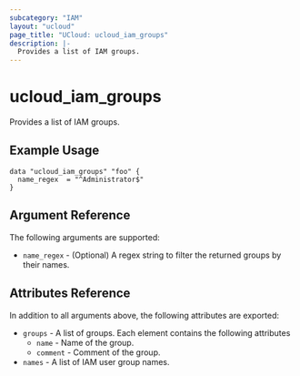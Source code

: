 ```yaml
---
subcategory: "IAM"
layout: "ucloud"
page_title: "UCloud: ucloud_iam_groups"
description: |-
  Provides a list of IAM groups.
---
```


# ucloud_iam_groups

Provides a list of IAM groups.

## Example Usage

```hcl
data "ucloud_iam_groups" "foo" {
  name_regex  = "^Administrator$"
}
```

## Argument Reference

The following arguments are supported:

* `name_regex` - (Optional) A regex string to filter the returned groups by their names.

## Attributes Reference

In addition to all arguments above, the following attributes are exported:

* `groups` - A list of groups. Each element contains the following attributes
  * `name` - Name of the group.
  * `comment` - Comment of the group.
* `names` - A list of IAM user group names.
